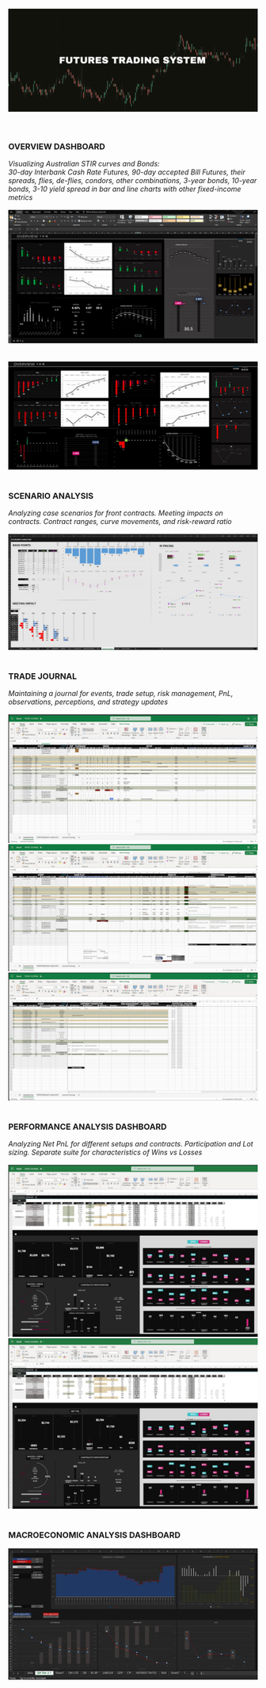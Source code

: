 ![](Screenshots/FTS.png)
<br/>
<br/>
<br/>

### OVERVIEW DASHBOARD<br/>
*Visualizing Australian STIR curves and Bonds: <br/>
30-day Interbank Cash Rate Futures, 90-day accepted Bill Futures, their spreads, flies, de-flies, condors, other combinations, 3-year bonds, 10-year bonds, 3-10 yield spread in bar and line charts with other fixed-income metrics*
<br/><br/>
![](Screenshots/DB.JPG)
<br/><br/><br/>
![](Screenshots/db3.JPG)
<br/><br/>
### SCENARIO ANALYSIS<br/>
*Analyzing case scenarios for front contracts. Meeting impacts on contracts. Contract ranges, curve movements, and risk-reward ratio* 
<br/><br/>
![](Screenshots/scenario_analysis.jpg)
<br/><br/>

### TRADE JOURNAL<br/>
*Maintaining a journal for events, trade setup, risk management, PnL, observations, perceptions, and strategy updates* 
<br/><br/>
![](Screenshots/TJ.JPG)
![](Screenshots/TJ2.JPG)
![](Screenshots/TJ3.JPG)
<br/><br/>

### PERFORMANCE ANALYSIS DASHBOARD<br/>
*Analyzing Net PnL for different setups and contracts. Participation and Lot sizing. Separate suite for characteristics of Wins vs Losses* 
<br/><br/>
![](Screenshots/PERFORM1.JPG)
![](Screenshots/PERFORM2.JPG)
<br/><br/>

### MACROECONOMIC ANALYSIS DASHBOARD<br/>
![](Screenshots/ECON_DB.JPG)
<br/><br/>

